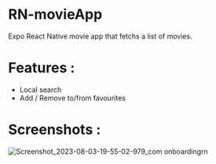 # RN-movieApp
Expo React Native movie app that fetchs a list of movies.

# Features : 
- Local search
- Add / Remove to/from favourites

# Screenshots : 

![Screenshot_2023-08-03-19-55-02-979_com onboardingrn](https://github.com/YoussefRs/RN-movieApp/assets/114497483/74c7f3ac-1b61-46d5-8daf-4c6076ab27e3)

